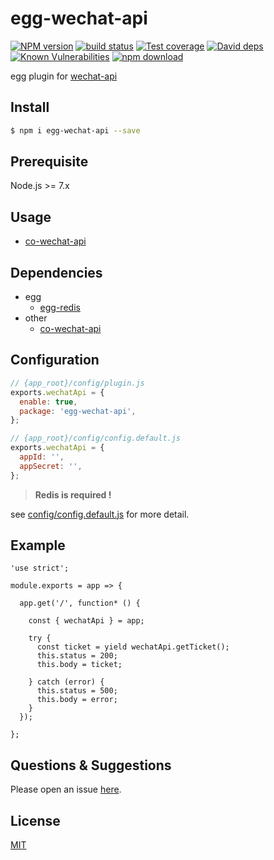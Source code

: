 # egg-wechat-api

[![NPM version][npm-image]][npm-url]
[![build status][travis-image]][travis-url]
[![Test coverage][codecov-image]][codecov-url]
[![David deps][david-image]][david-url]
[![Known Vulnerabilities][snyk-image]][snyk-url]
[![npm download][download-image]][download-url]

[npm-image]: https://img.shields.io/npm/v/egg-wechat-api.svg?style=flat-square
[npm-url]: https://npmjs.org/package/egg-wechat-api
[travis-image]: https://img.shields.io/travis/thonatos/egg-wechat-api.svg?style=flat-square
[travis-url]: https://travis-ci.org/thonatos/egg-wechat-api
[codecov-image]: https://img.shields.io/codecov/c/github/thonatos/egg-wechat-api.svg?style=flat-square
[codecov-url]: https://codecov.io/github/thonatos/egg-wechat-api?branch=master
[david-image]: https://img.shields.io/david/thonatos/egg-wechat-api.svg?style=flat-square
[david-url]: https://david-dm.org/thonatos/egg-wechat-api
[snyk-image]: https://snyk.io/test/npm/egg-wechat-api/badge.svg?style=flat-square
[snyk-url]: https://snyk.io/test/npm/egg-wechat-api
[download-image]: https://img.shields.io/npm/dm/egg-wechat-api.svg?style=flat-square
[download-url]: https://npmjs.org/package/egg-wechat-api

<!--
Description here.
-->

egg plugin for [wechat-api](https://github.com/node-webot/co-wechat-api)

## Install

```bash
$ npm i egg-wechat-api --save
```

## Prerequisite

Node.js >= 7.x

## Usage

- [co-wechat-api](https://github.com/node-webot/co-wechat-api)

## Dependencies

- egg
	- [egg-redis](https://github.com/eggjs/egg-redis)
- other
	- [co-wechat-api](https://github.com/node-webot/co-wechat-api)

## Configuration

```js
// {app_root}/config/plugin.js
exports.wechatApi = {
  enable: true,
  package: 'egg-wechat-api',
};
```

```js
// {app_root}/config/config.default.js
exports.wechatApi = {  
  appId: '',
  appSecret: '',
};
```

> __Redis is required !__

see [config/config.default.js](config/config.default.js) for more detail.

## Example

<!-- example here -->

```
'use strict';

module.exports = app => {

  app.get('/', function* () {

    const { wechatApi } = app;

    try {
      const ticket = yield wechatApi.getTicket();
      this.status = 200;
      this.body = ticket;

    } catch (error) {
      this.status = 500;
      this.body = error;
    }
  });

};
```

## Questions & Suggestions

Please open an issue [here](https://github.com/eggjs/egg/issues).

## License

[MIT](LICENSE)

